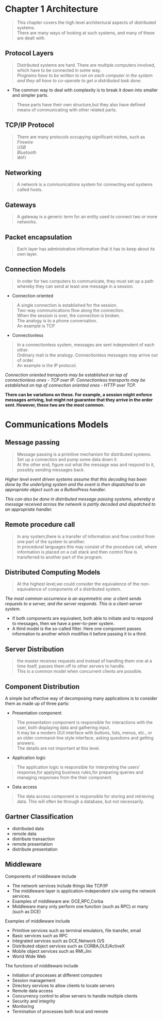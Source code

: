 # Chapter 1 Architecture
> This chapter covers the high level architectural aspects of distributed systems.<br>
There are many ways of looking at such systems, and many of these are dealt with.

## Protocol Layers
> Distributed systems are hard. There are multiple computers involved, which have to be connected in some way.<br>
 *Programs have to be written to run on each computer in the system and they all have to co-operate to get a distributed task done.*

 - The common way to deal with complexity is to break it down into smaller and simpler parts.
 > These parts have their own structure,but they also have defined means of communicating with other related parts.

 ## TCP/IP Protocol
> There are many protocols occupying significant niches, such as<br> 
<tab>*Firewire*<br>
<tab>*USB*<br>
<tab>*Bluetooth*<br>
<tab>*WiFi*

## Networking
> A network is a communications system for connecting end systems called hosts.

## Gateways
> A gateway is a generic term for an entity used to connect two or more networks.<br>

## Packet encapsulation
> Each layer has administrative information that it has to keep about its own layer.

## Connection Models
> In order for two computers to communicate, they must set up a path whereby they can send at least one message in a session.

- Connection oriented
> A single connection is established for the session.<br>
 Two-way communications flow along the connection.<br>
 When the session is over, the connection is broken.<br> 
 The analogy is to a phone conversation.<br>
 An example is TCP

- Connectionless
>In a connectionless system, messages are sent independent of each other. <br>Ordinary mail is the analogy. Connectionless messages may arrive out of order. <br>An example is the IP protocol.


*Connection oriented transports may be established on top of connectionless ones - TCP over IP. Connectionless transports may be established on top of connection oriented ones - HTTP over TCP.*

**There can be variations on these. For example, a session might enforce messages arriving, but might not guarantee that they arrive in the order sent. However, these two are the most common.**


# Communications Models

## Message passing
>Message passing is a primitive mechanism for distributed systems.<br>
 Set up a connection and pump some data down it. <br>
 At the other end, figure out what the message was and respond to it, possibly sending messages back.

 *Higher level event driven systems assume that this decoding has been done by the underlying system and the event is then dispatched to an appropriate object such as a ButtonPress handler.*

 *This can also be done in distributed message passing systems, whereby a message received across the network is partly decoded and dispatched to an appropriate handler.*

## Remote procedure call
>In any system,there is a transfer of information and flow control from one part of the system to another. <br>
In procedural languages this may consist of the procedure call, where information is placed on a call stack and then control flow is transferred to another part of the program.

## Distributed Computing Models
>At the highest level,we could consider the equivalence of the non-equivalence of components of a distributed system.

*The most common occurrence is an asymmetric one: a client sends requests to a server, and the server responds. This is a client-server system.*
- If both components are equivalent, both able to initiate and to respond to messages, then we have a peer-to-peer system.
- A third model is the so-called filter. Here one component passes information to another which modifies it before passing it to a third. 

## Server Distribution
> the master receives requests and instead of handling them one at a time itself, passes them off to other servers to handle. <br>
This is a common model when concurrent clients are possible.

## Component Distribution

A simple but effective way of decomposing many applications is to consider them as made up of three parts:

- Presentation component
> The presentation component is responsible for interactions with the user, both displaying data and gathering input.<br>
 It may be a modern GUI interface with buttons, lists, menus, etc., or an older command-line style interface, asking questions and getting answers.<br> 
 The details are not important at this level.
- Application logic
> The application logic is responsible for interpreting the users' response,for applying business rules,for preparing queries and managing responses from the their component.
- Data access
> The data access component is responsible for storing and retrieving data. This will often be through a database, but not necessarily.

## Gartner Classification

- distributed data
- remote data
- distribute transaction
- remote presentation
- distribute presentation

## Middleware

Components of middleware include
- The network services include things like TCP/IP
- The middleware layer is application-independent s/w using the network services.
- Examples of middleware are: DCE,RPC,Corba
- Middleware many only perform one function (such as RPC) or many (such as DCE)

Examples of middleware include
- Primitive services such as terminal emulators, file transfer, email
- Basic services such as RPC
- Integrated services such as DCE,Network O/S
- Distributed object services such as CORBA,OLE/ActiveX
- Mobile object services such as RMI,Jini
- World Wide Web

The functions of middleware include
- Initiation of processes at different computers
- Session management
- Directory services to allow clients to locate servers
- Remote data access
- Concurrency control to allow servers to handle multiple clients
- Security and integrity
- Monitoring
- Termination of processes both local and remote
